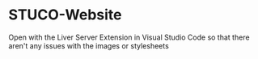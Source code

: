 # STUCO-Website

Open with the Liver Server Extension in Visual Studio Code so that there aren't any issues with the images or stylesheets
